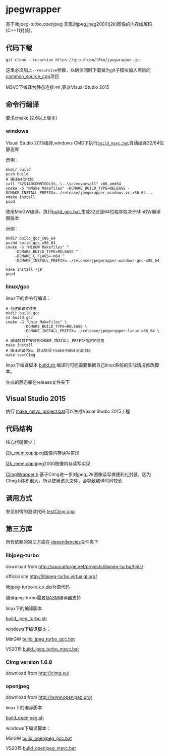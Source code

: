 # jpegwrapper

基于libjpeg-turbo,openjpeg 实现对jpeg,jpeg2000(j2k)图像的内存编解码(C++11封装)。


## 代码下载

    git clone --recursive https://gitee.com/l0km/jpegwrapper.git

这里必须加上`--recursive`参数，以确保同时下载做为git子模块加入项目的[common_source_cpp](https://gitee.com/l0km/common_source_cpp)项目

MSVC下编译为静态连接`/MT`,要求Visual Studio 2015

## 命令行编译

要求cmake (2.6以上版本)
### windows

Visual Studio 2015编译,windows CMD下执行[`build_msvc.bat`](build_msvc.bat)自动编译32/64位静态库

示例：

	mkdir build
	push build
	# 编译64位代码
	call "%VS140COMNTOOLS%..\..\vc/vcvarsall" x86_amd64
	cmake -G "NMake Makefiles" -DCMAKE_BUILD_TYPE=RELEASE -DCMAKE_INSTALL_PREFIX=../release/jpegwrapper_windows_vc_x86_64 ..
	nmake install
	popd


使用MinGW编译，执行[build_gcc.bat](build_gcc.bat),生成32还是64位程序取决于MinGW编译器版本

示例：

    mkdir build_gcc_x86_64
	pushd build_gcc_x86_64
	cmake -G "MinGW Makefiles" ^
		-DCMAKE_BUILD_TYPE=RELEASE ^
		-DCMAKE_C_FLAGS=-m64 ^
		-DCMAKE_INSTALL_PREFIX=../release/jpegwrapper-windows-gcc-x86_64 ..
	make install -j8
	popd

### linux/gcc

linux下的命令行编译：

	# 创建编译文件夹
	mkdir build.gcc
	cd build.gcc
	cmake -G "Unix Makefiles" \
			-DCMAKE_BUILD_TYPE=RELEASE \ 
			-DCMAKE_INSTALL_PREFIX=../release/jpegwrapper-linux-x86_64 \ 
			..
	# 编译项目并安装到CMAKE_INSTALL_PREFIX指定的位置
	make install
	# 编译测试代码，默认情况下make不编译测试代码
	make testCImg

linux下编译脚本 [build.sh](build.sh),编译时可能需要根据自己linux系统的实际情况修改脚本。

生成的静态库在release文件夹下

## Visual Studio 2015

执行 [make_msvc_project.bat](make_msvc_project.bat)可以生成Visual Studio 2015工程

## 代码结构

核心代码很少：

[j2k_mem.cpp](jpegwrapper/jpeg_mem.cpp):jpeg图像内存读写实现

[j2k_mem.cpp](jpegwrapper/j2k_mem.cpp):jpeg2000图像内存读写实现

[CImgWrapper.h](jpegwrapper/CImgWrapper.h):基于CImg进一步对jpeg,j2k图像读写做便利化封装，因为CImg.h体积很大，所以使用该头文件，会导致编译时间较长

## 调用方式

参见附带的测试代码 [testCImg.cpp](jpegwrapper/testCImg.cpp)


## 第三方库

所有依赖的第三方库在 [dependencies](dependencies)文件夹下

### libjpeg-turbo 

download from http://sourceforge.net/projects/libjpeg-turbo/files/

official site http://libjpeg-turbo.virtualgl.org/

libjpeg-turbo-x.x.x.zip为源代码

编译jpeg-turbo需要[NASM](https://www.nasm.us/)编译器支持

linux下的编译脚本 

[build_jpeg_turbo.sh](dependencies/build_jpeg_turbo.sh)


windows下编译脚本：

MinGW [build_jpeg_turbo_gcc.bat](dependencies/build_jpeg_turbo_gcc.bat)

VS2015 [build_jpeg_turbo_msvc.bat](dependencies/build_jpeg_turbo_msvc.bat)

### CImg version 1.6.8

download from http://cimg.eu/

### openjpeg 

download from http://www.openjpeg.org/

linux下的编译脚本 

[build_openjpeg.sh](dependencies/build_openjpeg.sh)

windows下编译脚本：

MinGW [build_openjpeg_gcc.bat](dependencies/build_openjpeg_gcc.bat)

VS2015 [build_openjpeg_msvc.bat](dependencies/build_openjpeg_msvc.bat)


